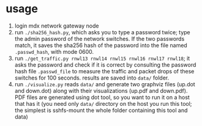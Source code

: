 
# usage

1. login mdx network gateway node
1. run `./sha256_hash.py`, which asks you to type a password twice; type the admin password of the network switches.  If the two passwords match, it saves the sha256 hash of the password into the file named `.passwd_hash`, with mode 0600. 
1. run `./get_traffic.py rnwl13 rnwl14 rnwl15 rnwl16 rnwl17 rnwl18`; it asks the password and check if it is correct by consulting the password hash file `.passwd_file` to measure the traffic and packet drops of these switches for 100 seconds.  results are saved into `data/` folder.
1. run `./visualize.py` reads `data/` and generate two graphviz files (up.dot and down.dot) along with their visualizations (up.pdf and down.pdf). PDF files are generated using dot tool, so you want to run it on a host that has it (you need only `data/` directory on the host you run this tool; the simplest is sshfs-mount the whole folder containing this tool and data)
